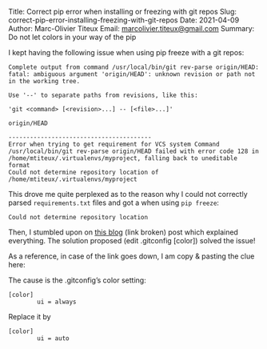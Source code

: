 Title: Correct pip error when installing or freezing with git repos
Slug: correct-pip-error-installing-freezing-with-git-repos
Date: 2021-04-09
Author: Marc-Olivier Titeux
Email: marcolivier.titeux@gmail.com
Summary: Do not let colors in your way of the pip

I kept having the following issue when using pip freeze with a git repos:

    Complete output from command /usr/local/bin/git rev-parse origin/HEAD:
    fatal: ambiguous argument 'origin/HEAD': unknown revision or path not in the working tree.

    Use '--' to separate paths from revisions, like this:

    'git <command> [<revision>...] -- [<file>...]'

    origin/HEAD

    ----------------------------------------
    Error when trying to get requirement for VCS system Command /usr/local/bin/git rev-parse origin/HEAD failed with error code 128 in /home/mtiteux/.virtualenvs/myproject, falling back to uneditable format
    Could not determine repository location of /home/mtiteux/.virtualenvs/myproject
    
This drove me quite perplexed as to the reason why I could not correctly parsed `requirements.txt` files and got a when using `pip freeze`:

    Could not determine repository location

Then, I stumbled upon on [this blog](http://koyekola.tumblr.com/post/7193469590/pip-error-installing-from-git-branch-tag-fixed) (link broken) post which explained everything. The solution proposed (edit .gitconfig [color]) solved the issue!

As a reference, in case of the link goes down, I am copy & pasting the clue here:

The cause is the .gitconfig’s color setting:

    [color]
            ui = always
Replace it by

    [color]
            ui = auto

